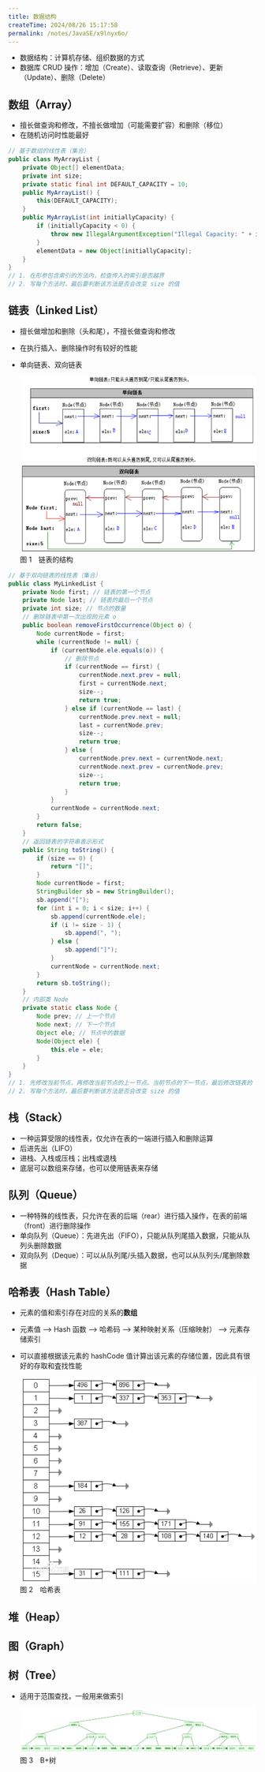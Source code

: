 ```yaml
---
title: 数据结构
createTime: 2024/08/26 15:17:58
permalink: /notes/JavaSE/x9lnyx6o/
---
```

* 数据结构：计算机存储、组织数据的方式
* 数据库 CRUD 操作：增加（Create）、读取查询（Retrieve）、更新（Update）、删除（Delete）

## 数组（Array）

* 擅长做查询和修改，不擅长做增加（可能需要扩容）和删除（移位）
* 在随机访问时性能最好

```java
// 基于数组的线性表（集合）
public class MyArrayList {
    private Object[] elementData;
    private int size;
    private static final int DEFAULT_CAPACITY = 10;
    public MyArrayList() {
        this(DEFAULT_CAPACITY);
    }
    public MyArrayList(int initiallyCapacity) {
        if (initiallyCapacity < 0) {
            throw new IllegalArgumentException("Illegal Capacity: " + initialCapacity);
        }
        elementData = new Object[initiallyCapacity];
    }
}
// 1. 在形参包含索引的方法内，检查传入的索引是否越界
// 2. 写每个方法时，最后要判断该方法是否会改变 size 的值
```

## 链表（Linked List）

* 擅长做增加和删除（头和尾），不擅长做查询和修改

* 在执行插入、删除操作时有较好的性能

* 单向链表、双向链表

	[![链表的结构](数据结构.assets/04e9eb83508c4abe6efaa6c9d2ab8fff.jpeg)](https://sdky.gitee.io/img/链表的结构.jpg)
	图 1 链表的结构

```java
// 基于双向链表的线性表（集合）
public class MyLinkedList {
    private Node first; // 链表的第一个节点
    private Node last; // 链表的最后一个节点
    private int size; // 节点的数量
    // 删除链表中第一次出现的元素 o
    public boolean removeFirstOccurrence(Object o) {
        Node currentNode = first;
        while (currentNode != null) {
            if (currentNode.ele.equals(o)) {
                // 删除节点
                if (currentNode == first) {
                    currentNode.next.prev = null;
                    first = currentNode.next;
                    size--;
                    return true;
                } else if (currentNode == last) {
                    currentNode.prev.next = null;
                    last = currentNode.prev;
                    size--;
                    return true;
                } else {
                    currentNode.prev.next = currentNode.next;
                    currentNode.next.prev = currentNode.prev;
                    size--;
                    return true;
                }
            }
            currentNode = currentNode.next;
        }
        return false;
    }
    // 返回链表的字符串表示形式
    public String toString() {
        if (size == 0) {
            return "[]";
        }
        Node currentNode = first;
        StringBuilder sb = new StringBuilder();
        sb.append("[");
        for (int i = 0; i < size; i++) {
            sb.append(currentNode.ele);
            if (i != size - 1) {
                sb.append(", ");
            } else {
                sb.append("]");
            }
            currentNode = currentNode.next;
        }
        return sb.toString();
    }
    // 内部类 Node
    private static class Node {
        Node prev; // 上一个节点
        Node next; // 下一个节点
        Object ele; // 节点中的数据
        Node(Object ele) {
            this.ele = ele;
        }
    }
}
// 1. 先修改当前节点，再修改当前节点的上一节点、当前节点的下一节点，最后修改链表的 first、last
// 2. 写每个方法时，最后要判断该方法是否会改变 size 的值
```



## 栈（Stack）

* 一种运算受限的线性表，仅允许在表的一端进行插入和删除运算
* 后进先出（LIFO）
* 进栈、入栈或压栈；出栈或退栈
* 底层可以数组来存储，也可以使用链表来存储

## 队列（Queue）

* 一种特殊的线性表，只允许在表的后端（rear）进行插入操作，在表的前端（front）进行删除操作
* 单向队列（Queue）：先进先出（FIFO），只能从队列尾插入数据，只能从队列头删除数据
* 双向队列（Deque）：可以从队列尾/头插入数据，也可以从队列头/尾删除数据

## 哈希表（Hash Table）

* 元素的值和索引存在对应的关系的**数组**

* 元素值 —> Hash 函数 —> 哈希码 —> 某种映射关系（压缩映射） —> 元素存储索引

* 可以直接根据该元素的 hashCode 值计算出该元素的存储位置，因此具有很好的存取和査找性能

	[![哈希表](数据结构.assets/338ab39ec4d038bda7c24ac62e0f35e0.jpeg)](https://sdky.gitee.io/img/哈希表.jpg)
	图 2 哈希表

## 堆（Heap）

## 图（Graph）

## 树（Tree）

* 适用于范围查找，一般用来做索引

	[![B+树](数据结构.assets/7fb2a6b94627347b029b280e727bdc08.png)](https://sdky.gitee.io/img/B+树-1555176504802.png)
	图 3 B+树